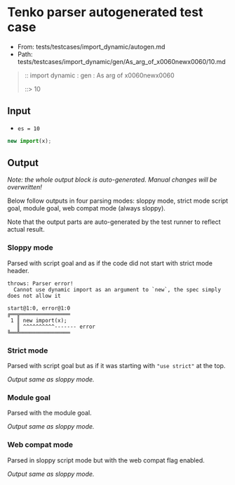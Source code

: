 # Tenko parser autogenerated test case

- From: tests/testcases/import_dynamic/autogen.md
- Path: tests/testcases/import_dynamic/gen/As_arg_of_x0060newx0060/10.md

> :: import dynamic : gen : As arg of x0060newx0060
>
> ::> 10

## Input

- `es = 10`

`````js
new import(x);
`````

## Output

_Note: the whole output block is auto-generated. Manual changes will be overwritten!_

Below follow outputs in four parsing modes: sloppy mode, strict mode script goal, module goal, web compat mode (always sloppy).

Note that the output parts are auto-generated by the test runner to reflect actual result.

### Sloppy mode

Parsed with script goal and as if the code did not start with strict mode header.

`````
throws: Parser error!
  Cannot use dynamic import as an argument to `new`, the spec simply does not allow it

start@1:0, error@1:0
╔══╦════════════════
 1 ║ new import(x);
   ║ ^^^^^^^^^^------- error
╚══╩════════════════

`````

### Strict mode

Parsed with script goal but as if it was starting with `"use strict"` at the top.

_Output same as sloppy mode._

### Module goal

Parsed with the module goal.

_Output same as sloppy mode._

### Web compat mode

Parsed in sloppy script mode but with the web compat flag enabled.

_Output same as sloppy mode._
